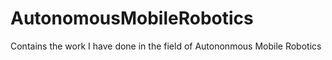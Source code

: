 # AutonomousMobileRobotics
Contains the work I have done in the field of Autononmous Mobile Robotics
